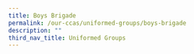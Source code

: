 ```yaml
---
title: Boys Brigade
permalink: /our-ccas/uniformed-groups/boys-brigade
description: ""
third_nav_title: Uniformed Groups
---
```

